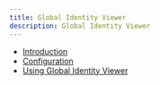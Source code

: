 ```yaml
---
title: Global Identity Viewer
description: Global Identity Viewer
---
```


- [Introduction](01-introduction.md)
- [Configuration](02-configuration.md)
- [Using Global Identity Viewer](03-global-identity-viewer.md)
